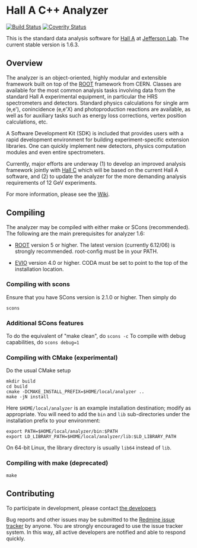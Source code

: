 Hall A C++ Analyzer
===================

[![Build Status](https://travis-ci.org/JeffersonLab/analyzer.svg?branch=master)](https://travis-ci.org/JeffersonLab/analyzer)
[![Coverity Status](https://scan.coverity.com/projects/17252/badge.svg)](https://scan.coverity.com/projects/jeffersonlab-analyzer)

This is the standard data analysis software for
[Hall A](http://hallaweb.jlab.org/) at [Jefferson Lab](https://www.jlab.org).
The current stable version is 1.6.3.

Overview
--------
The analyzer is an object-oriented, highly modular and extensible
framework built on top of the [ROOT](https://root.cern.ch) framework
from CERN.  Classes are available for the most common analysis tasks
involving data from the standard Hall A experimental equipment, in
particular the HRS spectrometers and detectors. Standard physics
calculations for single arm (e,e'), conincidence (e,e'X) and
photoproduction reactions are available, as well as for auxiliary
tasks such as energy loss corrections, vertex position calculations,
etc.

A Software Development Kit (SDK) is included that provides users with a
rapid development environment for building experiment-specific extension
libraries. One can quickly implement new detectors, physics computation
modules and even entire spectrometers.

Currently, major efforts are underway (1) to develop an improved
analysis framework jointly with [Hall C](https://www.jlab.org/Hall-C/)
which will be based on the current Hall A software, and (2) to update
the analyzer for the more demanding analysis requirements of 12 GeV
experiments.

For more information, please see the [Wiki](https://redmine.jlab.org/projects/podd/wiki/).

Compiling
---------
The analyzer may be compiled with either make or SCons (recommended). The following
are the main prerequisites for analyzer 1.6:

* [ROOT](https://root.cern.ch) version 5 or higher. The latest version
  (currently 6.12/06) is strongly recommended. root-config must be in your PATH.

* [EVIO](https://coda.jlab.org/drupal/content/event-io-evio) version 4.0
  or higher. CODA must be set to point to the top of the installation location.

### Compiling with scons
Ensure that you have SCons version is 2.1.0 or higher. Then simply do

    scons

### Additional SCons features
To do the equivalent of "make clean", do
`scons -c`
To compile with debug capabilities, do
`scons debug=1`

### Compiling with CMake (experimental)

Do the usual CMake setup

```
mkdir build
cd build
cmake -DCMAKE_INSTALL_PREFIX=$HOME/local/analyzer ..
make -jN install
```

Here `$HOME/local/analyzer` is an example installation destination;
modify as appropriate. You will need to add the `bin` and `lib` sub-directories
under the installation prefix to your environment:

```
export PATH=$HOME/local/analyzer/bin:$PATH
export LD_LIBRARY_PATH=$HOME/local/analyzer/lib:$LD_LIBRARY_PATH
```

On 64-bit Linux, the library directory is usually `lib64` instead of `lib`.

### Compiling with make (deprecated)
    make


Contributing
------------
To participate in development, please contact
[the developers](https://redmine.jlab.org/projects/podd/)

Bug reports and other issues may be submitted to the
[Redmine issue tracker](https://redmine.jlab.org/projects/podd/issues/)
by anyone. You are strongly encouraged to use the issue tracker system.
In this way, all active developers are notified and able to respond quickly.
